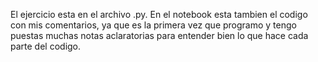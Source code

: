 El ejercicio esta en el archivo .py. 
En el notebook esta tambien el codigo con mis comentarios, ya que es la primera vez que programo y tengo puestas muchas notas aclaratorias para entender bien lo que hace cada parte del codigo.